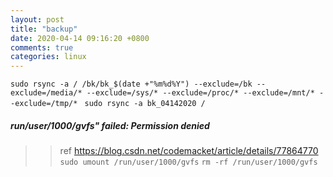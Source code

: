 ```yaml
---
layout: post
title: "backup"
date: 2020-04-14 09:16:20 +0800
comments: true
categories: linux
---
```

`sudo rsync -a / /bk/bk_$(date +"%m%d%Y") --exclude=/bk --exclude=/media/* --exclude=/sys/* --exclude=/proc/* --exclude=/mnt/* --exclude=/tmp/* `
`sudo rsync -a bk_04142020 /`

##### run/user/1000/gvfs" failed: Permission denied
>> ref https://blog.csdn.net/codemacket/article/details/77864770
`sudo umount /run/user/1000/gvfs`
`rm -rf /run/user/1000/gvfs`